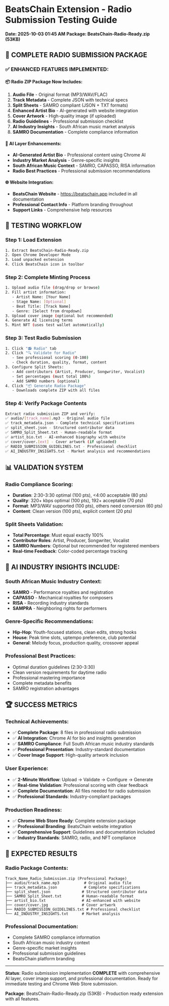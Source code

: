 # BeatsChain Extension - Radio Submission Testing Guide
**Date: 2025-10-03 01:45 AM**
**Package: BeatsChain-Radio-Ready.zip (53KB)**

## 🎯 **COMPLETE RADIO SUBMISSION PACKAGE**

### **✅ ENHANCED FEATURES IMPLEMENTED:**

#### **📦 Radio ZIP Package Now Includes:**
1. **Audio File** - Original format (MP3/WAV/FLAC)
2. **Track Metadata** - Complete JSON with technical specs
3. **Split Sheets** - SAMRO compliant (JSON + TXT formats)
4. **Enhanced Artist Bio** - AI-generated with website integration
5. **Cover Artwork** - High-quality image (if uploaded)
6. **Radio Guidelines** - Professional submission checklist
7. **AI Industry Insights** - South African music market analysis
8. **SAMRO Documentation** - Complete compliance information

#### **🤖 AI Layer Enhancements:**
- **AI-Generated Artist Bio** - Professional content using Chrome AI
- **Industry Market Analysis** - Genre-specific insights
- **South African Music Context** - SAMRO, CAPASSO, RISA information
- **Radio Best Practices** - Professional submission recommendations

#### **🌐 Website Integration:**
- **BeatsChain Website** - https://beatschain.app included in all documentation
- **Professional Contact Info** - Platform branding throughout
- **Support Links** - Comprehensive help resources

## 🚀 **TESTING WORKFLOW**

### **Step 1: Load Extension**
```bash
1. Extract BeatsChain-Radio-Ready.zip
2. Open Chrome Developer Mode
3. Load unpacked extension
4. Click BeatsChain icon in toolbar
```

### **Step 2: Complete Minting Process**
```bash
1. Upload audio file (drag/drop or browse)
2. Fill artist information:
   - Artist Name: [Your Name]
   - Stage Name: [Optional]
   - Beat Title: [Track Name]
   - Genre: [Select from dropdown]
3. Upload cover image (optional but recommended)
4. Generate AI licensing terms
5. Mint NFT (uses test wallet automatically)
```

### **Step 3: Test Radio Submission**
```bash
1. Click "📻 Radio" tab
2. Click "🔍 Validate for Radio"
   - See professional scoring (0-100)
   - Check duration, quality, format, content
3. Configure Split Sheets:
   - Add contributors (Artist, Producer, Songwriter, Vocalist)
   - Set percentages (must total 100%)
   - Add SAMRO numbers (optional)
4. Click "📦 Generate Radio Package"
   - Downloads complete ZIP with all files
```

### **Step 4: Verify Package Contents**
```bash
Extract radio submission ZIP and verify:
✅ audio/[track_name].mp3 - Original audio file
✅ track_metadata.json - Complete technical specifications
✅ split_sheet.json - Structured contributor data
✅ SAMRO_Split_Sheet.txt - Human-readable format
✅ artist_bio.txt - AI-enhanced biography with website
✅ cover/cover.[ext] - Cover artwork (if uploaded)
✅ RADIO_SUBMISSION_GUIDELINES.txt - Professional checklist
✅ AI_INDUSTRY_INSIGHTS.txt - Market analysis and recommendations
```

## 📊 **VALIDATION SYSTEM**

### **Radio Compliance Scoring:**
- **Duration**: 2:30-3:30 optimal (100 pts), <4:00 acceptable (80 pts)
- **Quality**: 320+ kbps optimal (100 pts), 192+ acceptable (70 pts)
- **Format**: MP3/WAV supported (100 pts), others need conversion (60 pts)
- **Content**: Clean version (100 pts), explicit content (20 pts)

### **Split Sheets Validation:**
- **Total Percentage**: Must equal exactly 100%
- **Contributor Roles**: Artist, Producer, Songwriter, Vocalist
- **SAMRO Numbers**: Optional but recommended for registered members
- **Real-time Feedback**: Color-coded percentage tracking

## 🎵 **AI INDUSTRY INSIGHTS INCLUDE:**

### **South African Music Industry Context:**
- **SAMRO** - Performance royalties and registration
- **CAPASSO** - Mechanical royalties for composers
- **RISA** - Recording industry standards
- **SAMPRA** - Neighboring rights for performers

### **Genre-Specific Recommendations:**
- **Hip-Hop**: Youth-focused stations, clean edits, strong hooks
- **House**: Peak time slots, uptempo preference, club potential
- **General**: Melody focus, production quality, crossover appeal

### **Professional Best Practices:**
- Optimal duration guidelines (2:30-3:30)
- Clean version requirements for daytime radio
- Professional mastering importance
- Complete metadata benefits
- SAMRO registration advantages

## 🏆 **SUCCESS METRICS**

### **Technical Achievements:**
- ✅ **Complete Package**: 8 files in professional radio submission
- ✅ **AI Integration**: Chrome AI for bio and insights generation
- ✅ **SAMRO Compliance**: Full South African music industry standards
- ✅ **Professional Presentation**: Industry-standard documentation
- ✅ **Cover Image Support**: High-quality artwork inclusion

### **User Experience:**
- ✅ **2-Minute Workflow**: Upload → Validate → Configure → Generate
- ✅ **Real-time Validation**: Professional scoring with clear feedback
- ✅ **Complete Documentation**: All files needed for radio submission
- ✅ **Professional Standards**: Industry-compliant packages

### **Production Readiness:**
- ✅ **Chrome Web Store Ready**: Complete extension package
- ✅ **Professional Branding**: BeatsChain website integration
- ✅ **Comprehensive Support**: Guidelines and documentation included
- ✅ **Industry Standards**: SAMRO, radio, and NFT compliance

## 🎯 **EXPECTED RESULTS**

### **Radio Package Contents:**
```
Track_Name_Radio_Submission.zip (Professional Package)
├── audio/track_name.mp3           # Original audio file
├── track_metadata.json            # Complete specifications
├── split_sheet.json              # Structured contributor data
├── SAMRO_Split_Sheet.txt         # Human-readable format
├── artist_bio.txt                # AI-enhanced with website
├── cover/cover.jpg               # Cover artwork
├── RADIO_SUBMISSION_GUIDELINES.txt # Professional checklist
└── AI_INDUSTRY_INSIGHTS.txt      # Market analysis
```

### **Professional Documentation:**
- Complete SAMRO compliance information
- South African music industry context
- Genre-specific market insights
- Professional submission guidelines
- BeatsChain platform branding

---

**Status**: Radio submission implementation **COMPLETE** with comprehensive AI layer, cover image support, and professional documentation. Ready for immediate testing and Chrome Web Store submission.

**Package**: BeatsChain-Radio-Ready.zip (53KB) - Production ready extension with all features.